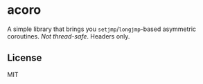 # acoro

A simple library that brings you `setjmp`/`longjmp`-based asymmetric coroutines.
*Not thread-safe*.  Headers only.

## License

MIT
